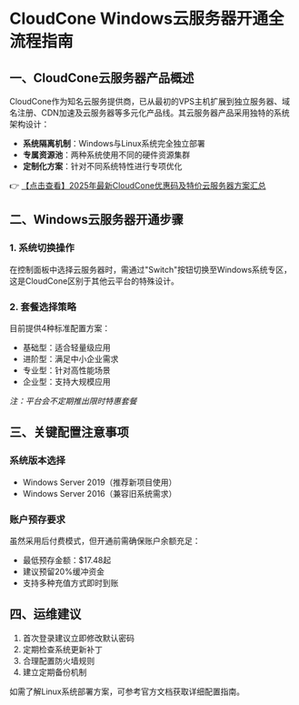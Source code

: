 # CloudCone Windows云服务器开通全流程指南

## 一、CloudCone云服务器产品概述
CloudCone作为知名云服务提供商，已从最初的VPS主机扩展到独立服务器、域名注册、CDN加速及云服务器等多元化产品线。其云服务器产品采用独特的系统架构设计：
- **系统隔离机制**：Windows与Linux系统完全独立部署
- **专属资源池**：两种系统使用不同的硬件资源集群
- **定制化方案**：针对不同系统特性进行专项优化

👉 [【点击查看】2025年最新CloudCone优惠码及特价云服务器方案汇总](https://bit.ly/Cloudcone)

## 二、Windows云服务器开通步骤
### 1. 系统切换操作
在控制面板中选择云服务器时，需通过"Switch"按钮切换至Windows系统专区，这是CloudCone区别于其他云平台的特殊设计。

### 2. 套餐选择策略
目前提供4种标准配置方案：
- 基础型：适合轻量级应用
- 进阶型：满足中小企业需求
- 专业型：针对高性能场景
- 企业型：支持大规模应用

*注：平台会不定期推出限时特惠套餐*

## 三、关键配置注意事项
### 系统版本选择
- Windows Server 2019（推荐新项目使用）
- Windows Server 2016（兼容旧系统需求）

### 账户预存要求
虽然采用后付费模式，但开通前需确保账户余额充足：
- 最低预存金额：$17.48起
- 建议预留20%缓冲资金
- 支持多种充值方式即时到账

## 四、运维建议
1. 首次登录建议立即修改默认密码
2. 定期检查系统更新补丁
3. 合理配置防火墙规则
4. 建立定期备份机制

如需了解Linux系统部署方案，可参考官方文档获取详细配置指南。